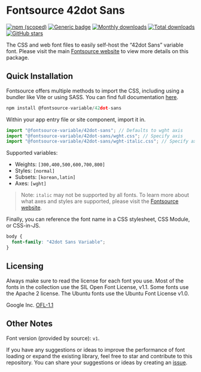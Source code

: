# Fontsource 42dot Sans

[![npm (scoped)](https://img.shields.io/npm/v/@fontsource-variable/42dot-sans?color=brightgreen)](https://www.npmjs.com/package/@fontsource-variable/42dot-sans) [![Generic badge](https://img.shields.io/badge/fontsource-passing-brightgreen)](https://github.com/fontsource/fontsource) [![Monthly downloads](https://badgen.net/npm/dm/@fontsource-variable/42dot-sans)](https://github.com/fontsource/fontsource) [![Total downloads](https://badgen.net/npm/dt/@fontsource-variable/42dot-sans)](https://github.com/fontsource/fontsource) [![GitHub stars](https://img.shields.io/github/stars/fontsource/fontsource.svg?style=social&label=Star)](https://github.com/fontsource/fontsource/stargazers)

The CSS and web font files to easily self-host the “42dot Sans” variable font. Please visit the main [Fontsource website](https://fontsource.org/fonts/42dot-sans) to view more details on this package.

## Quick Installation

Fontsource offers multiple methods to import the CSS, including using a bundler like Vite or using SASS. You can find full documentation [here](https://fontsource.org/docs/getting-started/introduction).

```javascript
npm install @fontsource-variable/42dot-sans
```

Within your app entry file or site component, import it in.

```javascript
import "@fontsource-variable/42dot-sans"; // Defaults to wght axis
import "@fontsource-variable/42dot-sans/wght.css"; // Specify axis
import "@fontsource-variable/42dot-sans/wght-italic.css"; // Specify axis and style
```

Supported variables:
- Weights: `[300,400,500,600,700,800]`
- Styles: `[normal]`
- Subsets: `[korean,latin]`
- Axes: `[wght]`

> Note: `italic` may not be supported by all fonts. To learn more about what axes and styles are supported, please visit the [Fontsource website](https://fontsource.org/fonts/42dot-sans).

Finally, you can reference the font name in a CSS stylesheet, CSS Module, or CSS-in-JS.

```css
body {
  font-family: "42dot Sans Variable";
}
```

## Licensing
Always make sure to read the license for each font you use. Most of the fonts in the collection use the SIL Open Font License, v1.1. Some fonts use the Apache 2 license. The Ubuntu fonts use the Ubuntu Font License v1.0.

Google Inc.
[OFL-1.1](http://scripts.sil.org/OFL)

## Other Notes
Font version (provided by source): `v1`.

If you have any suggestions or ideas to improve the performance of font loading or expand the existing library, feel free to star and contribute to this repository. You can share your suggestions or ideas by creating an [issue](https://github.com/fontsource/fontsource/issues).